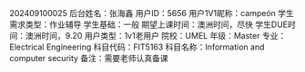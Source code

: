 202409100025
后台姓名：张海鑫
用户ID：5656
用户1V1昵称：campeón
学生需求类型：作业辅导
学生基础：一般
期望上课时间：澳洲时间，尽快
学生DUE时间：澳洲时间，9.20
用户类型：1v1老用户
院校：UMEL
年级：Master
专业：Electrical Engineering
科目代码：FIT5163
科目名称：Information and computer security
备注：需要老师认真备课